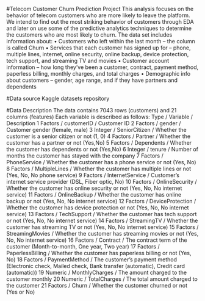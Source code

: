#Telecom Customer Churn Prediction Project
This analysis focuses on the behavior of telecom customers who are more likely to leave the platform. 
We intend to find out the most striking behavior of customers through EDA and later on use some of the predictive analytics techniques to determine the customers who are most likely to churn.
The data set includes information about:
•	Customers who left within the last month – the column is called Churn
•	Services that each customer has signed up for – phone, multiple lines, internet, online security, online backup, device protection, tech support, and streaming TV and movies
•	Customer account information – how long they’ve been a customer, contract, payment method, paperless billing, monthly charges, and total charges
•	Demographic info about customers – gender, age range, and if they have partners and dependents       


#Data source
Kaggle datasets repository

#Data Description
The data contains 7043 rows (customers) and 21 columns (features)
Each variable is described as follows:
    Type    /	  Variable        /	 Description
1	 Factors	/ customerID        / Customer ID 
2	 Factors	/ gender	          / Customer gender (female, male)
3	 Integer	/ SeniorCitizen	    / Whether the customer is a senior citizen or not (1, 0)
4	 Factors	/ Partner	          / Whether the customer has a partner or not (Yes,No)
5	 Factors	/ Dependents	      / Whether the customer has dependents or not (Yes,No)
6	 Integer	/ tenure	          / Number of months the customer has stayed with the company
7	 Factors	/ PhoneService	    / Whether the customer has a phone service or not (Yes, No)
8	 Factors	/ MultipleLines	    / Whether the customer has multiple lines or not (Yes, No, No phone service)
9	 Factors	/ InternetService	  / Customer’s internet service provider (DSL, Fiber optic, No)
10 Factors	/ OnlineSecurity	  / Whether the customer has online security or not (Yes, No, No internet service)
11 Factors	/ OnlineBackup 	    / Whether the customer has online backup or not (Yes, No, No internet service)
12 Factors	/ DeviceProtection	/ Whether the customer has device protection or not (Yes, No, No internet service)
13 Factors	/ TechSupport	      / Whether the customer has tech support or not (Yes, No, No internet service)
14 Factors	/ StreamingTV	      / Whether the customer has streaming TV or not (Yes, No, No internet service) 
15 Factors	/ StreamingMovies	  / Whether the customer has streaming movies or not (Yes, No, No internet service)
16 Factors	/ Contract	        / The contract term of the customer (Month-to-month, One year, Two year)
17 Factors	/ PaperlessBilling	/ Whether the customer has paperless billing or not (Yes, No)
18 Factors	/ PaymentMethod     / The customer’s payment method (Electronic check, Mailed check, Bank transfer (automatic), Credit card (automatic))
19 Numeric	/ MonthlyCharges	  / The amount charged to the customer monthly
20 Numeric	/ TotalCharges	    / The total amount charged to the customer
21 Factors	/ Churn 	          / Whether the customer churned or not (Yes or No)


